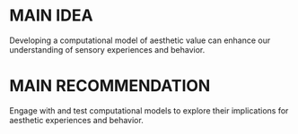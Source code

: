 # MAIN IDEA
Developing a computational model of aesthetic value can enhance our understanding of sensory experiences and behavior.

# MAIN RECOMMENDATION
Engage with and test computational models to explore their implications for aesthetic experiences and behavior.
